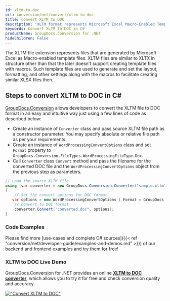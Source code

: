 ```yaml
---
id: xltm-to-doc
url: conversion/net/convert/xltm-to-doc
title: Convert XLTM to DOC
description: "XLTM format represents Microsoft Excel Macro-Enabled Template with .xltm extension. Learn how to convert XLTM to DOC file programmatically in C# language using GroupDocs.Conversion for .NET library."
keywords: Convert XLTM to DOC in C#
productName: GroupDocs.Conversion for .NET
hideChildren: False
---
```


The XLTM file extension represents files that are generated by Microsoft Excel as Macro-enabled template files. XLTM files are similar to XLTX in structure other than that the later doesn't support creating template files with macros. Such template files are used to generate and set the layout, formatting, and other settings along with the macros to facilitate creating similar XLSX files then.

## Steps to convert XLTM to DOC in C#

[GroupDocs.Conversion](https://products.groupdocs.com/conversion/net) allows developers to convert the XLTM file to DOC format in an easy and intuitive way just using a few lines of code as described below:

* Create an instance of `Converter` class and pass source XLTM file path as a constructor parameter. You may specify absolute or relative file path as per your requirements. 
* Create an instance of `WordProcessingConvertOptions` class and set `Format` property to `GroupDocs.Conversion.FileTypes.WordProcessingFileType.Doc`.
* Call `Converter` class `Convert` method and pass the filename for the converted DOC file and the `WordProcessingConvertOptions` object from the previous step as parameters.

```csharp
// Load the source XLTM file
using (var converter = new GroupDocs.Conversion.Converter("sample.xltm"))
{
    // Set the convert options for DOC format
   var options = new WordProcessingConvertOptions { Format = GroupDocs.Conversion.FileTypes.WordProcessingFileType.Doc };
    // Convert to DOC format
    converter.Convert("converted.doc", options);
}
```

### Code Examples

Please find more [use-cases and complete C# sources]({{< ref "conversion/net/developer-guide/examples-and-demos.md" >}}) of our backend and frontend examples and try them for free!

### XLTM to DOC Live Demo

GroupDocs.Conversion for .NET provides an online [**XLTM to DOC converter**](https://products.groupdocs.app/conversion/xltm-to-doc), which allows you to try it for free and check conversion quality and accuracy.

[!["Convert XLTM to DOC"](conversion/net/images/convert-to-doc/convert-xltm-to-doc.png)](https://products.groupdocs.app/conversion/xltm-to-doc)
